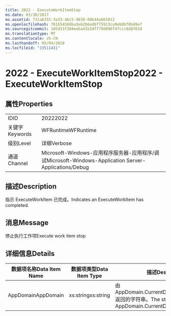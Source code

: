 ```yaml
---
title: 2022 - ExecuteWorkItemStop
ms.date: 03/30/2017
ms.assetid: 731a6355-3a33-46c5-9830-00b44a665812
ms.openlocfilehash: 781b54568ba3e62b6ed6f75913ca9eb0bf0b49e7
ms.sourcegitcommit: 3d5d33f384eeba41b2dff79d096f47ccc8d8f03d
ms.translationtype: MT
ms.contentlocale: zh-CN
ms.lasthandoff: 05/04/2018
ms.locfileid: "33511431"
---
```

# <a name="2022---executeworkitemstop"></a><span data-ttu-id="7282b-102">2022 - ExecuteWorkItemStop</span><span class="sxs-lookup"><span data-stu-id="7282b-102">2022 - ExecuteWorkItemStop</span></span>
## <a name="properties"></a><span data-ttu-id="7282b-103">属性</span><span class="sxs-lookup"><span data-stu-id="7282b-103">Properties</span></span>  
  
|||  
|-|-|  
|<span data-ttu-id="7282b-104">ID</span><span class="sxs-lookup"><span data-stu-id="7282b-104">ID</span></span>|<span data-ttu-id="7282b-105">2022</span><span class="sxs-lookup"><span data-stu-id="7282b-105">2022</span></span>|  
|<span data-ttu-id="7282b-106">关键字</span><span class="sxs-lookup"><span data-stu-id="7282b-106">Keywords</span></span>|<span data-ttu-id="7282b-107">WFRuntime</span><span class="sxs-lookup"><span data-stu-id="7282b-107">WFRuntime</span></span>|  
|<span data-ttu-id="7282b-108">级别</span><span class="sxs-lookup"><span data-stu-id="7282b-108">Level</span></span>|<span data-ttu-id="7282b-109">详细</span><span class="sxs-lookup"><span data-stu-id="7282b-109">Verbose</span></span>|  
|<span data-ttu-id="7282b-110">通道</span><span class="sxs-lookup"><span data-stu-id="7282b-110">Channel</span></span>|<span data-ttu-id="7282b-111">Microsoft-Windows-应用程序服务器-应用程序/调试</span><span class="sxs-lookup"><span data-stu-id="7282b-111">Microsoft-Windows-Application Server-Applications/Debug</span></span>|  
  
## <a name="description"></a><span data-ttu-id="7282b-112">描述</span><span class="sxs-lookup"><span data-stu-id="7282b-112">Description</span></span>  
 <span data-ttu-id="7282b-113">指示 ExecuteWorkItem 已完成。</span><span class="sxs-lookup"><span data-stu-id="7282b-113">Indicates an ExecuteWorkItem has completed.</span></span>  
  
## <a name="message"></a><span data-ttu-id="7282b-114">消息</span><span class="sxs-lookup"><span data-stu-id="7282b-114">Message</span></span>  
 <span data-ttu-id="7282b-115">停止执行工作项</span><span class="sxs-lookup"><span data-stu-id="7282b-115">Execute work item stop</span></span>  
  
## <a name="details"></a><span data-ttu-id="7282b-116">详细信息</span><span class="sxs-lookup"><span data-stu-id="7282b-116">Details</span></span>  
  
|<span data-ttu-id="7282b-117">数据项名称</span><span class="sxs-lookup"><span data-stu-id="7282b-117">Data Item Name</span></span>|<span data-ttu-id="7282b-118">数据项类型</span><span class="sxs-lookup"><span data-stu-id="7282b-118">Data Item Type</span></span>|<span data-ttu-id="7282b-119">描述</span><span class="sxs-lookup"><span data-stu-id="7282b-119">Description</span></span>|  
|--------------------|--------------------|-----------------|  
|<span data-ttu-id="7282b-120">AppDomain</span><span class="sxs-lookup"><span data-stu-id="7282b-120">AppDomain</span></span>|<span data-ttu-id="7282b-121">xs:string</span><span class="sxs-lookup"><span data-stu-id="7282b-121">xs:string</span></span>|<span data-ttu-id="7282b-122">由 AppDomain.CurrentDomain.FriendlyName 返回的字符串。</span><span class="sxs-lookup"><span data-stu-id="7282b-122">The string returned by AppDomain.CurrentDomain.FriendlyName.</span></span>|
